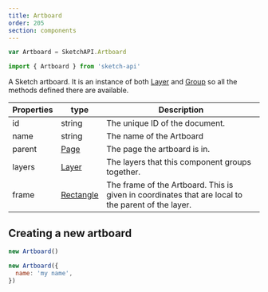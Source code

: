 ```yaml
---
title: Artboard
order: 205
section: components
---
```


```javascript
var Artboard = SketchAPI.Artboard
```

```javascript
import { Artboard } from 'sketch-api'
```

A Sketch artboard. It is an instance of both [Layer](#layer) and [Group](#group) so all the methods defined there are available.

| Properties | type                    | Description                                                                                        |
| ---------- | ----------------------- | -------------------------------------------------------------------------------------------------- |
| id         | string                  | The unique ID of the document.                                                                     |
| name       | string                  | The name of the Artboard                                                                           |
| parent     | [Page](#page)           | The page the artboard is in.                                                                       |
| layers     | [Layer](#layer)         | The layers that this component groups together.                                                    |
| frame      | [Rectangle](#rectangle) | The frame of the Artboard. This is given in coordinates that are local to the parent of the layer. |

## Creating a new artboard

```javascript
new Artboard()
```

```javascript
new Artboard({
  name: 'my name',
})
```
